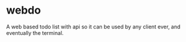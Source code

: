 # webdo
A web based todo list with api so it can be used by any client ever, and eventually the terminal. 
